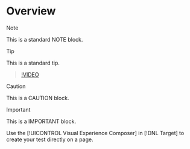 # Overview

>[!NOTE]
>This is a standard NOTE block.

>[!TIP]
>This is a standard tip.

>[!VIDEO](https://www.youtube.com/watch?v=A0EcD2AxvJE)

>[!CAUTION]
>This is a CAUTION block.

>[!IMPORTANT]
>This is a IMPORTANT block.

Use the [!UICONTROL Visual Experience Composer] in [!DNL Target] to create your test directly on a page.
